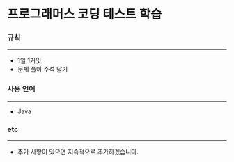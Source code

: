 # 프로그래머스 코딩 테스트 학습

### 규칙
---
- 1일 1커밋
- 문제 풀이 주석 달기

### 사용 언어
---
- Java

### etc
---
- 추가 사항이 있으면 지속적으로 추가하겠습니다. 